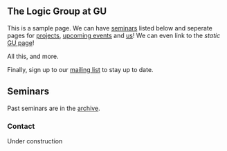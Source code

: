 ---
---
## The Logic Group at GU

This is a sample page. We can have [seminars](#seminars) listed below and seperate pages for [projects](./projects.html), [upcoming events](./events.html) and [us](./members.html)! We can even link to the _static_ [GU page](https://www.gu.se/en/flov/our-research/research-areas/research-in-logic-and-mathematical-methodology)!

All this, and more.

Finally, sign up to our [mailing list](https://listserv.gu.se/sympa/subscribe/logic) to stay up to date.

## Seminars

Past seminars are in the [archive](./seminars.html).

### Contact

Under construction
